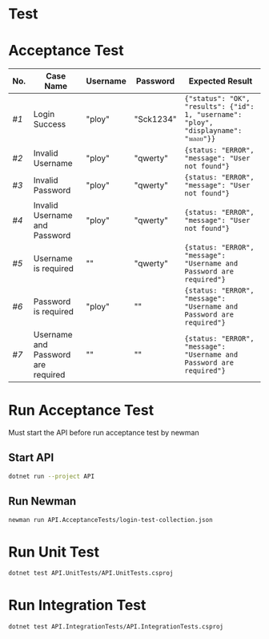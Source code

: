 ﻿# Test

# Acceptance Test
No. | Case Name | Username | Password | Expected Result
--- | --- | --- | --- | ---
*#1* | Login Success | "ploy" | "Sck1234" | `{"status": "OK", "results": {"id": 1, "username": "ploy", "displayname": "พลอย"}}`
*#2* | Invalid Username | "ploy" | "qwerty" | `{status: "ERROR", "message": "User not found"}`
*#3* | Invalid Password | "ploy" | "qwerty" | `{status: "ERROR", "message": "User not found"}`
*#4* | Invalid Username and Password | "ploy" | "qwerty" | `{status: "ERROR", "message": "User not found"}`
*#5* | Username is required | "" | "qwerty" | `{status: "ERROR", "message": "Username and Password are required"}`
*#6* | Password is required | "ploy" | "" | `{status: "ERROR", "message": "Username and Password are required"}`
*#7* | Username and Password are required | "" | "" | `{status: "ERROR", "message": "Username and Password are required"}`

# Run Acceptance Test
Must start the API before run acceptance test by newman

## Start API
```sh
dotnet run --project API
```

## Run Newman
```sh
newman run API.AcceptanceTests/login-test-collection.json
```

# Run Unit Test
```sh
dotnet test API.UnitTests/API.UnitTests.csproj
```

# Run Integration Test
```sh
dotnet test API.IntegrationTests/API.IntegrationTests.csproj
```
